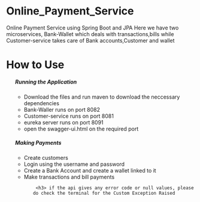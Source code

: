 # Online_Payment_Service
Online Payment Service using Spring Boot and JPA
Here we have two microservices, Bank-Wallet which deals with transactions,bills while Customer-service takes care of Bank accounts,Customer and wallet
<h1> How to Use</h1>
<ol>

  <h5>Running the Application</h5>
<ul>  
  <li>Download the files and run maven to download the neccessary dependencies</li>
  <li>Bank-Waller runs on port 8082</li>
  <li>Customer-service runs on port 8081</li>
  <li>eureka server runs on port 8091</li>
  <li>open the swagger-ui.html on the required port</li>
</ul>
 <h5>Making Payments</h5>
 <ul>
  
   <li>Create customers </li>
   <li>Login using the username and password</li>
    <li>Create a Bank Account and create a wallet linked to it</li>
   <li>Make transactions and bill payments</li>
   <ul>
     
     <h3> if the api gives any error code or null values, please do check the terminal for the Custom Exception Raised
  
  
